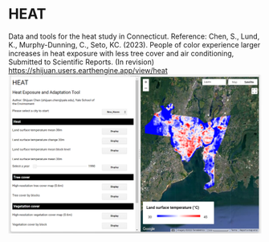 # HEAT
Data and tools for the heat study in Connecticut. 
Reference: Chen, S., Lund, K., Murphy-Dunning, C., Seto, KC. (2023). People of color experience larger increases in heat exposure with less tree cover and air conditioning, Submitted to Scientific Reports. (In revision)
https://shijuan.users.earthengine.app/view/heat 
![HEAT](https://github.com/shijuanchen/HEAT/blob/main/HEAT.png)
